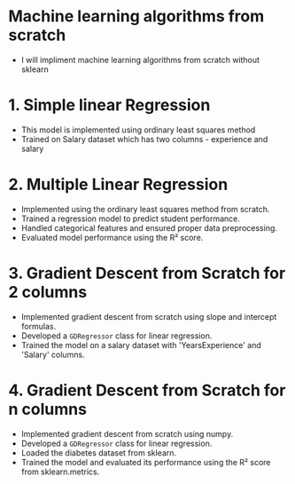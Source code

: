 # Machine learning algorithms from scratch
- I will impliment machine learning algorithms from scratch without sklearn

# 1. Simple linear Regression
- This model is implemented using ordinary least squares method
- Trained on Salary dataset which has two columns - experience and salary

# 2. Multiple Linear Regression
- Implemented using the ordinary least squares method from scratch.
- Trained a regression model to predict student performance.
- Handled categorical features and ensured proper data preprocessing.
- Evaluated model performance using the R² score.

# 3. Gradient Descent from Scratch for 2 columns 

- Implemented gradient descent from scratch using slope and intercept formulas.
- Developed a `GDRegressor` class for linear regression.
- Trained the model on a salary dataset with 'YearsExperience' and 'Salary' columns.

# 4. Gradient Descent from Scratch for n columns
- Implemented gradient descent from scratch using numpy.
- Developed a `GDRegressor` class for linear regression.
- Loaded the diabetes dataset from sklearn.
- Trained the model and evaluated its performance using the R² score from sklearn.metrics.
